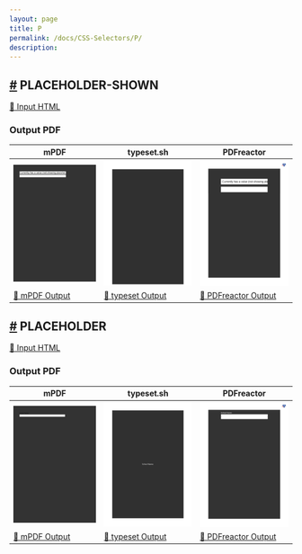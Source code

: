 ```yaml
---
layout: page
title: P
permalink: /docs/CSS-Selectors/P/
description: 
---
```




## <a name="PLACEHOLDER-SHOWN" id="PLACEHOLDER-SHOWN" href="#PLACEHOLDER-SHOWN">#</a> PLACEHOLDER-SHOWN

[📄 Input HTML](/html/CSS%20Selectors/P/placeholder-shown.html)

### Output PDF

| mPDF | typeset.sh | PDFreactor |
|---------|---------|---------|
| ![mPDF Preview](mpdf__html_CSS_Selectors_P_placeholder-shown.html.png) | ![typeset Preview](typeset__html_CSS_Selectors_P_placeholder-shown.html.png) | ![PDFreactor Preview](pdfreactor__html_CSS_Selectors_P_placeholder-shown.html.png) |
| [📕 mPDF Output](mpdf__html_CSS_Selectors_P_placeholder-shown.html.pdf) | [📕 typeset Output](typeset__html_CSS_Selectors_P_placeholder-shown.html.pdf) | [📕 PDFreactor Output](pdfreactor__html_CSS_Selectors_P_placeholder-shown.html.pdf) |

## <a name="PLACEHOLDER" id="PLACEHOLDER" href="#PLACEHOLDER">#</a> PLACEHOLDER

[📄 Input HTML](/html/CSS%20Selectors/P/placeholder.html)

### Output PDF

| mPDF | typeset.sh | PDFreactor |
|---------|---------|---------|
| ![mPDF Preview](mpdf__html_CSS_Selectors_P_placeholder.html.png) | ![typeset Preview](typeset__html_CSS_Selectors_P_placeholder.html.png) | ![PDFreactor Preview](pdfreactor__html_CSS_Selectors_P_placeholder.html.png) |
| [📕 mPDF Output](mpdf__html_CSS_Selectors_P_placeholder.html.pdf) | [📕 typeset Output](typeset__html_CSS_Selectors_P_placeholder.html.pdf) | [📕 PDFreactor Output](pdfreactor__html_CSS_Selectors_P_placeholder.html.pdf) |


